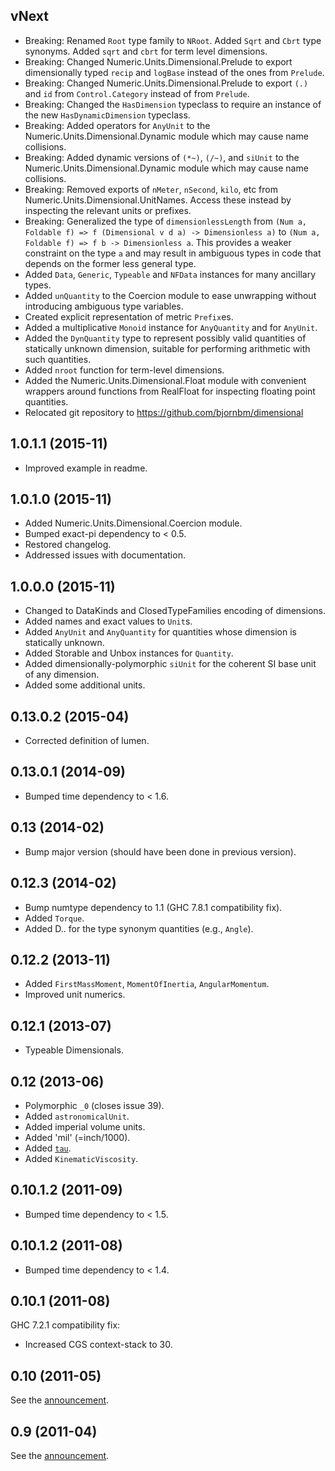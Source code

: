 vNext
-----
* Breaking: Renamed `Root` type family to `NRoot`. Added `Sqrt` and `Cbrt` type
  synonyms. Added `sqrt` and `cbrt` for term level dimensions.
* Breaking: Changed Numeric.Units.Dimensional.Prelude to export dimensionally
  typed `recip` and `logBase` instead of the ones from `Prelude`.
* Breaking: Changed Numeric.Units.Dimensional.Prelude to export `(.)` and `id`
  from `Control.Category` instead of from `Prelude`.
* Breaking: Changed the `HasDimension` typeclass to require an instance of the new
  `HasDynamicDimension` typeclass.
* Breaking: Added operators for `AnyUnit` to the Numeric.Units.Dimensional.Dynamic
  module which may cause name collisions.
* Breaking: Added dynamic versions of `(*~)`, `(/~)`, and `siUnit` to the Numeric.Units.Dimensional.Dynamic
  module which may cause name collisions.
* Breaking: Removed exports of `nMeter`, `nSecond`, `kilo`, etc from Numeric.Units.Dimensional.UnitNames.
  Access these instead by inspecting the relevant units or prefixes.
* Breaking: Generalized the type of `dimensionlessLength` from
  `(Num a, Foldable f) => f (Dimensional v d a) -> Dimensionless a)` to
  `(Num a, Foldable f) => f b -> Dimensionless a`. This provides a weaker constraint on the type `a`
  and may result in ambiguous types in code that depends on the former less general type.
* Added `Data`, `Generic`, `Typeable` and `NFData` instances for many ancillary types.
* Added `unQuantity` to the Coercion module to ease unwrapping without
  introducing ambiguous type variables.
* Created explicit representation of metric `Prefix`es.
* Added a multiplicative `Monoid` instance for `AnyQuantity` and for `AnyUnit`.
* Added the `DynQuantity` type to represent possibly valid quantities of statically
  unknown dimension, suitable for performing arithmetic with such quantities.
* Added `nroot` function for term-level dimensions.
* Added the Numeric.Units.Dimensional.Float module with convenient wrappers around functions
  from RealFloat for inspecting floating point quantities.
* Relocated git repository to https://github.com/bjornbm/dimensional

1.0.1.1 (2015-11)
-----------------
* Improved example in readme.

1.0.1.0 (2015-11)
-----------------
* Added Numeric.Units.Dimensional.Coercion module.
* Bumped exact-pi dependency to < 0.5.
* Restored changelog.
* Addressed issues with documentation.

1.0.0.0 (2015-11)
-----------------
* Changed to DataKinds and ClosedTypeFamilies encoding of dimensions.
* Added names and exact values to `Unit`s.
* Added `AnyUnit` and `AnyQuantity` for quantities whose dimension is statically unknown.
* Added Storable and Unbox instances for `Quantity`.
* Added dimensionally-polymorphic `siUnit` for the coherent SI base unit of any dimension.
* Added some additional units.

0.13.0.2 (2015-04)
------------------
*  Corrected definition of lumen.


0.13.0.1 (2014-09)
------------------
*  Bumped time dependency to < 1.6.


0.13 (2014-02)
--------------
*  Bump major version (should have been done in previous version).


0.12.3 (2014-02)
----------------
*  Bump numtype dependency to 1.1 (GHC 7.8.1 compatibility fix).
*  Added `Torque`.
*  Added D.. for the type synonym quantities (e.g., `Angle`).


0.12.2 (2013-11)
----------------
*  Added `FirstMassMoment`, `MomentOfInertia`, `AngularMomentum`.
*  Improved unit numerics.


0.12.1 (2013-07)
----------------
*  Typeable Dimensionals.


0.12 (2013-06)
--------------
*  Polymorphic `_0` (closes issue 39).
*  Added `astronomicalUnit`.
*  Added imperial volume units.
*  Added 'mil' (=inch/1000).
*  Added [`tau`][3].
*  Added `KinematicViscosity`.

[3]: http://tauday.com/tau-manifesto


0.10.1.2 (2011-09)
------------------
*  Bumped time dependency to < 1.5.


0.10.1.2 (2011-08)
------------------
*  Bumped time dependency to < 1.4.


0.10.1 (2011-08)
----------------
GHC 7.2.1 compatibility fix:

*  Increased CGS context-stack to 30.


0.10 (2011-05)
--------------
See the [announcement][2].

[2]: http://flygdynamikern.blogspot.se/2011/05/announce-dimensional-010.html


0.9 (2011-04)
-------------
See the [announcement][1].

[1]: http://flygdynamikern.blogspot.se/2011/04/announce-dimensional-09.html
